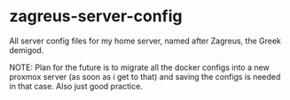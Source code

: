 # zagreus-server-config
All server config files for my home server, named after Zagreus, the Greek demigod.




NOTE: Plan for the future is to migrate all the docker configs into a new proxmox server (as soon as i get to that) and saving the configs is needed in that case. Also just good practice.
